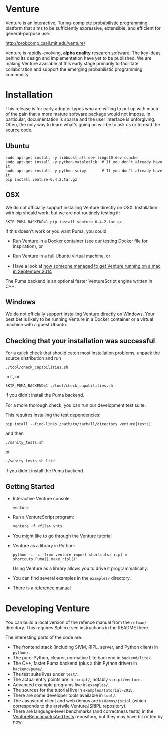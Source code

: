 Venture
=======

Venture is an interactive, Turing-complete probabilistic programming
platform that aims to be sufficiently expressive, extensible, and
efficient for general-purpose use.

http://probcomp.csail.mit.edu/venture/

Venture is rapidly-evolving, **alpha quality** research software. The
key ideas behind its design and implementation have yet to be
published. We are making Venture available at this early stage
primarily to facilitate collaboration and support the emerging
probabilistic programming community.

Installation
============

This release is for early adopter types who are
willing to put up with much of the pain that a more mature software
package would not impose.  In particular, documentation is sparse and
the user interface is unforgiving.  Often, the only way to learn
what's going on will be to ask us or to read the source code.

Ubuntu
------

    sudo apt-get install -y libboost-all-dev libgsl0-dev ccache
    sudo apt-get install -y python-matplotlib  # If you don't already have it
    sudo apt-get install -y python-scipy       # If you don't already have it
    pip install venture-0.4.2.tar.gz

OSX
---

We do not officially support installing Venture directly on OSX.
Installation with pip should work, but we are not routinely testing
it:

    SKIP_PUMA_BACKEND=1 pip install venture-0.4.2.tar.gz

If this doesn't work or you want Puma, you could

- Run Venture in a [Docker](https://www.docker.com/) container (see
  our testing [Docker
  file](https://github.com/probcomp/Venturecxx/blob/master/script/jenkins/debian-test-docker/Dockerfile)
  for inspiration), or

- Run Venture in a full Ubuntu virtual machine, or

- Have a look at [how someone managed to get Venture running on a mac
  in September 2014](https://github.com/probcomp/Venturecxx/blob/master/doc/stale-mac-install-instructions.md)

The Puma backend is an optional faster VentureScript engine written in
C++.

Windows
-------

We do not officially support installing Venture directly on Windows.
Your best bet is likely to be running Venture in a Docker container or
a virtual machine with a guest Ubuntu.

Checking that your installation was successful
----------------------------------------------

For a quick check that should catch most installation problems, unpack
the source distribution and run

    ./tool/check_capabilities.sh

in it, or

    SKIP_PUMA_BACKEND=1 ./tool/check_capabilities.sh

if you didn't install the Puma backend.

For a more thorough check, you can run our development test suite.

This requires installing the test dependencies:

    pip intall --find-links /path/to/tarball/directory venture[tests]

and then

    ./sanity_tests.sh

or

    ./sanity_tests.sh lite

if you didn't install the Puma backend.

Getting Started
---------------

-   Interactive Venture console:

        venture

-   Run a VentureScript program:

        venture -f <file>.vnts

-   You might like to go through the [Venture
    tutorial](http://probcomp.csail.mit.edu/venture/latest/tutorial/)

-   Venture as a library in Python:

        python -i -c 'from venture import shortcuts; ripl = shortcuts.Puma().make_ripl()'

    Using Venture as a library allows you to drive it
    programmatically.

-   You can find several examples in the `examples/` directory.

-   There is a [reference manual](http://probcomp.csail.mit.edu/venture/latest/reference/)

Developing Venture
==================

You can build a local version of the refence manual from the `refman/`
directory.  This requires Sphinx; see instructions in the README there.

The interesting parts of the code are:
- The frontend stack (including SIVM, RIPL, server, and Python client) in `python/`.
- The pure-Python, clearer, normative Lite backend in `backend/lite/`.
- The C++, faster Puma backend (plus a thin Python driver) in `backend/puma/`.
- The test suite lives under `test/`.
- The actual entry points are in `script/`, notably `script/venture`.
- Advanced example programs live in `examples/`.
- The sources for the tutorial live in `examples/tutorial-2015`.
- There are some developer tools available in `tool/`.
- The Javascript client and web demos are in `demos/jsripl` (which
  corresponds to the erstwile VentureJSRIPL repository).
- There are language-level benchmarks (and correctness tests) in the
  [VentureBenchmarksAndTests](https://github.com/probcomp/VentureBenchmarksAndTests)
  repository, but they may have bit rotted by now.
